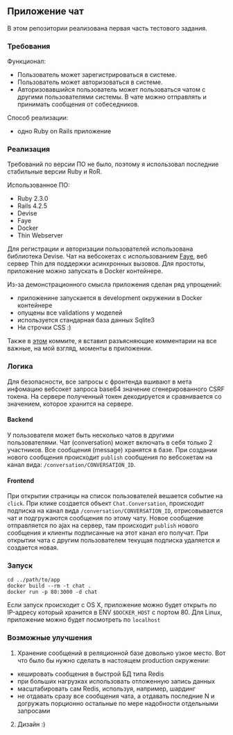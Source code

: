## Приложение чат

В этом репозитории реализована первая часть тестового задания.

### Требования

Функционал:
- Пользователь может зарегистрироваться в системе.
- Пользователь может авторизоваться в системе.
- Авторизовавшийся пользователь может пользоваться чатом с другими пользователями системы. В  чате можно отправлять и принимать сообщения от собеседников.

Способ реализации:
- одно Ruby on Rails приложение

###  Реализация

Требований по версии ПО не было, поэтому я использовал последние стабильные версии Ruby и RoR.

Использованное ПО:
- Ruby 2.3.0
- Rails 4.2.5
- Devise
- Faye
- Docker
- Thin Webserver

Для регистрации и авторизации пользователей использована библиотека Devise.
Чат на вебсокетах с использованием [Faye](faye.jcoglan.com), веб сервер Thin для поддержки асинхронных вызовов. Для простоты, приложение можно запускать в Docker контейнере.

Из-за демонстрационного смысла приложения сделан ряд упрощений:
- приложенине запускается в development окружении в Docker контейнере
- опущены все validations у моделей
- используется стандарная база данных Sqlite3
- Ни строчки CSS :)

Также в [этом](https://github.com/gabyshev/chat_monolith/commit/13b150f1fbd73ba15f8494e80f141f1c7ae4a72b) коммите, я вставил разъясняющие комментарии на все важные, на мой взгляд, моменты в приложении.

### Логика

Для безопасности, все запросы с фронтенда вшивают в мета инфомацию вебсокет запроса base64 значение сгенерированного CSRF токена.
На сервере полученный токен декодируется и сравнивается со значением, которое хранится на сервере.

#### Backend

У пользователя может быть несколько чатов в другими пользователями.
Чат (conversation) может включать в себя только 2 участников. Все сообщения (message) хранятся в базе.
При создании нового сообщения происходит `publish` сообщения по вебсокетам на канал вида: `/conversation/CONVERSATION_ID`.

#### Frontend

При открытии страницы на список пользователей вешается событие на `click`.
При клике создается объект `Chat.Conversation`, происходит подписка на канал вида `/conversation/CONVERSATION_ID`, отрисовывается чат и подгружаются сообщения по этому чату.
Новое сообщение отправляется по ajax на сервер, там происходит `publish` нового сообщения и клиенты подписанные на этот канал его получат.
При открытии чата с другим пользователем текущая подписка удаляется и создается новая.

### Запуск

```
cd ../path/to/app
docker build --rm -t chat .
docker run -p 80:3000 -d chat
```
Если запуск происходит с OS X, приложение можно будет открыть по IP-адресу который хранится в ENV `$DOCKER_HOST` с портом 80.
Для Linux, приложение можно будет посмотреть по `localhost`

### Возможные улучшения

1. Хранение сообщений в реляционной базе довольно узкое место. Вот что было бы нужно сделать в настоящем production окружении:
 - кешировать сообщения в быстрой БД типа Redis
 - при больших нагрузках использовать отложенную запись данных
 - масштабировать сам Redis, используя, например, шардинг
 - не отдавать сразу все сообщения чата, а отдавать последние N и догружать порционно остальные по мере надобности отдельными запросами
2. Дизайн :)
